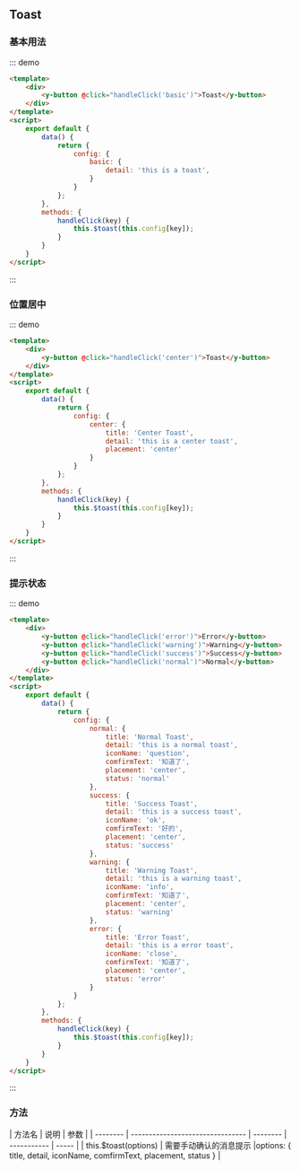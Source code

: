 <script>
    export default {
        data() {
            return {
                config: {
                    basic: {
                        detail: 'this is a toast',
                    },
                    center: {
                        title: 'Center Toast',
                        detail: 'this is a center toast',
                        placement: 'center'
                    },
                    normal: {
                        title: 'Normal Toast',
                        detail: 'this is a normal toast',
                        iconName: 'question',
                        comfirmText: '知道了',
                        placement: 'center',
                        status: 'normal'
                    },
                    success: {
                        title: 'Success Toast',
                        detail: 'this is a success toast',
                        iconName: 'ok',
                        comfirmText: '好的',
                        placement: 'center',
                        status: 'success'
                    },
                    warning: {
                        title: 'Warning Toast',
                        detail: 'this is a warning toast',
                        iconName: 'info',
                        comfirmText: '知道了',
                        placement: 'center',
                        status: 'warning'
                    },
                    error: {
                        title: 'Error Toast',
                        detail: 'this is a error toast',
                        iconName: 'close',
                        comfirmText: '知道了',
                        placement: 'center',
                        status: 'error'
                    }
                }
            };
        },
        methods: {
            handleClick(key) {
                this.$toast(this.config[key]);
            }
        }
    }
</script>
<style>
.md-box {
    margin-bottom: 20px;
}
.md-box:last-child {
    margin-bottom: 0px;
}
</style>
## Toast

### 基本用法

::: demo
```html
<template>
    <div>
        <y-button @click="handleClick('basic')">Toast</y-button>
    </div>
</template>
<script>
    export default {
        data() {
            return {
                config: {
                    basic: {
                        detail: 'this is a toast',
                    }
                }
            };
        },
        methods: {
            handleClick(key) {
                this.$toast(this.config[key]);
            }
        }
    }
</script>
```
:::

### 位置居中

::: demo
```html
<template>
    <div>
        <y-button @click="handleClick('center')">Toast</y-button>
    </div>
</template>
<script>
    export default {
        data() {
            return {
                config: {
                    center: {
                        title: 'Center Toast',
                        detail: 'this is a center toast',
                        placement: 'center'
                    }
                }
            };
        },
        methods: {
            handleClick(key) {
                this.$toast(this.config[key]);
            }
        }
    }
</script>
```
:::

### 提示状态

::: demo
```html
<template>
    <div>
        <y-button @click="handleClick('error')">Error</y-button>
        <y-button @click="handleClick('warning')">Warning</y-button>
        <y-button @click="handleClick('success')">Success</y-button>
        <y-button @click="handleClick('normal')">Normal</y-button>
    </div>
</template>
<script>
    export default {
        data() {
            return {
                config: {
                    normal: {
                        title: 'Normal Toast',
                        detail: 'this is a normal toast',
                        iconName: 'question',
                        comfirmText: '知道了',
                        placement: 'center',
                        status: 'normal'
                    },
                    success: {
                        title: 'Success Toast',
                        detail: 'this is a success toast',
                        iconName: 'ok',
                        comfirmText: '好的',
                        placement: 'center',
                        status: 'success'
                    },
                    warning: {
                        title: 'Warning Toast',
                        detail: 'this is a warning toast',
                        iconName: 'info',
                        comfirmText: '知道了',
                        placement: 'center',
                        status: 'warning'
                    },
                    error: {
                        title: 'Error Toast',
                        detail: 'this is a error toast',
                        iconName: 'close',
                        comfirmText: '知道了',
                        placement: 'center',
                        status: 'error'
                    }
                }
            };
        },
        methods: {
            handleClick(key) {
                this.$toast(this.config[key]);
            }
        }
    }
</script>
```
:::

### 方法

| 方法名      | 说明                             | 参数 |
| -------- | -------------------------------- | -------- | ----------- | ----- |
| this.$toast(options)   | 需要手动确认的消息提示 |options: { title, detail, iconName, comfirmText, placement, status } |
